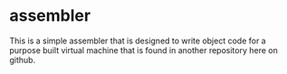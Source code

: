 # assembler
This is a simple assembler that is designed to write object code for a purpose built virtual machine that is found in another repository here on github.
